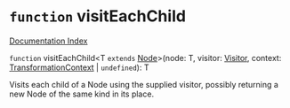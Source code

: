 # `function` visitEachChild

[Documentation Index](../README.md)

`function` visitEachChild\<T `extends` [Node](../interface.Node/README.md)>(node: T, visitor: [Visitor](../type.Visitor/README.md), context: [TransformationContext](../interface.TransformationContext/README.md) | `undefined`): T

Visits each child of a Node using the supplied visitor, possibly returning a new Node of the same kind in its place.

